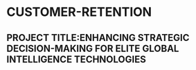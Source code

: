 # CUSTOMER-RETENTION
## PROJECT TITLE:ENHANCING STRATEGIC DECISION-MAKING FOR ELITE GLOBAL INTELLIGENCE TECHNOLOGIES
